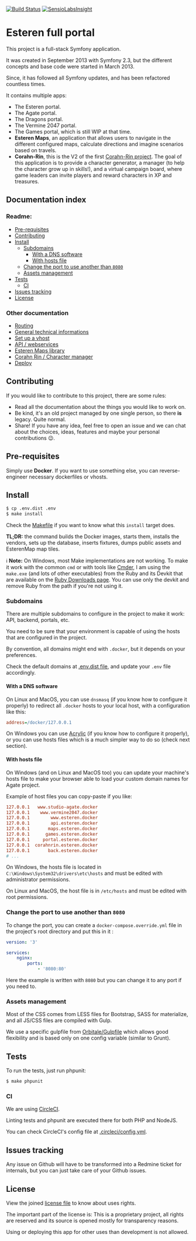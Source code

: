 
[![Build Status](https://travis-ci.com/Pierstoval/AgateApps.svg?branch=master)](https://travis-ci.com/Pierstoval/AgateApps)
[![SensioLabsInsight](https://insight.sensiolabs.com/projects/c9de37c6-0876-464f-899c-90a07e8ea361/mini.png)](https://insight.sensiolabs.com/projects/c9de37c6-0876-464f-899c-90a07e8ea361)

Esteren full portal
========================

This project is a full-stack Symfony application.

It was created in September 2013 with Symfony 2.3, but the different concepts and base code were started in March 2013.

Since, it has followed all Symfony updates, and has been refactored countless times.

It contains multiple apps:

* The Esteren portal.
* The Agate portal.
* The Dragons portal.
* The Vermine 2047 portal.
* The Games portal, which is still WIP at that time.
* **Esteren Maps**, an application that allows users to navigate in the different configured maps, calculate directions and
 imagine scenarios based on travels.
* **Corahn-Rin**, this is the V2 of the first [Corahn-Rin project](https://github.com/Esteren/CorahnRinV1). The goal of this
 application is to provide a character generator, a manager (to help the character grow up in skills!), and a virtual
 campaign board, where game leaders can invite players and reward characters in XP and treasures.

## Documentation index

### Readme:

* [Pre-requisites](#pre-requisites)
* [Contributing](#contributing)
* [Install](#install)
  * [Subdomains](#subdomains)
    * [With a DNS software](#with-a-dns-software)
    * [With hosts file](#with-hosts-file)
  * [Change the port to use another than `8080`](#change-the-port-to-use-another-than-8080)
  * [Assets management](#assets-management)
* [Tests](#tests)
  * [CI](#ci)
* [Issues tracking](#issues-tracking)
* [License](#license)

### Other documentation

* [Routing](docs/routing.md)
* [General technical informations](docs/technical.md)
* [Set up a vhost](docs/vhosts.md)
* [API / webservices](docs/api.md)
* [Esteren Maps library](docs/maps.md)
* [Corahn Rin / Character manager](docs/character_manager.md)
* [Deploy](docs/deploy.md)

## Contributing

If you would like to contribute to this project, there are some rules:

* Read all the documentation about the things you would like to work on.
* Be kind, it's an old project managed by one single person, so there **is** legacy. Quite normal.
* Share! If you have any idea, feel free to open an issue and we can chat about the choices, ideas, features and maybe
your personal contributions 😉.

## Pre-requisites

Simply use **Docker**. If you want to use something else, you can reverse-engineer necessary dockerfiles or vhosts.

## Install

```bash
$ cp .env.dist .env
$ make install
```

Check the [Makefile](./Makefile#L22) if you want to know what this `install` target does.

**TL;DR:** the command builds the Docker images, starts them, installs the vendors, sets up the database, inserts
fixtures, dumps public assets and EsterenMap map tiles.

ℹ️ **Note:** On Windows, most Make implementations are not working. To make it work with the common `cmd` or with tools
like [Cmder](http://cmder.net), I am using the `make.exe` (and lots of other executables) from the Ruby and its Devkit
that are available on the [Ruby Downloads page](https://rubyinstaller.org/downloads/). You can use only the devkit and
remove Ruby from the path if you're not using it. 

### Subdomains

There are multiple subdomains to configure in the project to make it work: API, backend, portals, etc.

You need to be sure that your environment is capable of using the hosts that are configured in the project.

By convention, all domains might end with `.docker`, but it depends on your preferences.

Check the default domains at [.env.dist file](/.env.dist), and update your `.env` file accordingly.

#### With a DNS software

On Linux and MacOS, you can use `dnsmasq` (if you know how to configure it properly) to redirect all `.docker` hosts
to your local host, with a configuration like this:

```ini
address=/docker/127.0.0.1
```

On Windows you can use [Acrylic](http://mayakron.altervista.org/wikibase/show.php?id=AcrylicHome) (if you know how to
configure it properly), or you can use hosts files which is a much simpler way to do so (check next section).

#### With hosts file

On Windows (and on Linux and MacOS too) you can update your machine's hosts file to make your browser able to load your
custom domain names for Agate project.

Example of host files you can copy-paste if you like:

```ini
127.0.0.1   www.studio-agate.docker
127.0.0.1    www.vermine2047.docker
127.0.0.1        www.esteren.docker
127.0.0.1        api.esteren.docker
127.0.0.1       maps.esteren.docker
127.0.0.1      games.esteren.docker
127.0.0.1     portal.esteren.docker
127.0.0.1  corahnrin.esteren.docker
127.0.0.1       back.esteren.docker
# ...
```

On Windows, the hosts file is located in `C:\Windows\System32\drivers\etc\hosts` and must be edited with administrator
permissions.

On Linux and MacOS, the host file is in `/etc/hosts` and must be edited with root permissions.

### Change the port to use another than `8080`

To change the port, you can create a `docker-compose.override.yml` file in the project's root directory and put this in
it :

```yaml
version: '3'

services:
    nginx:
        ports:
            - '8080:80'
```

Here the example is written with `8080` but you can change it to any port if you need to.

### Assets management

Most of the CSS comes from LESS files for Bootstrap, SASS for materialize, and all JS/CSS files are compiled
with Gulp.

We use a specific gulpfile from [Orbitale/Gulpfile](https://github.com/Orbitale/Gulpfile) which allows good
flexibility and is based only on one config variable (similar to Grunt).

## Tests

To run the tests, just run phpunit:

```bash
$ make phpunit
```

### CI

We are using [CircleCI](https://circleci.com/gh/Pierstoval/AgateApps).

Linting tests and phpunit are executed there for both PHP and NodeJS.

You can check CircleCI's config file at [.circleci/config.yml](.circleci/config.yml).

## Issues tracking

Any issue on Github will have to be transformed into a Redmine ticket for internals, but you can just take care of your
Github issues.

## License

View the joined [license file](LICENSE) to know about uses rights.

The important part of the license is: This is a proprietary project, all rights are reserved and its source is opened
mostly for transparency reasons.

Using or deploying this app for other uses than development is not allowed. 
